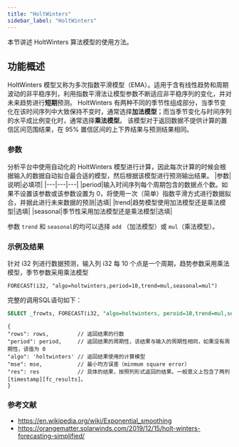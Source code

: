 ```yaml
---
title: "HoltWinters"
sidebar_label: "HoltWinters"
---
```


本节讲述 HoltWinters 算法模型的使用方法。

## 功能概述
HoltWinters 模型又称为多次指数平滑模型（EMA）。适用于含有线性趋势和周期波动的非平稳序列，利用指数平滑法让模型参数不断适应非平稳序列的变化，并对未来趋势进行**短期**预测。
HoltWinters 有两种不同的季节性组成部分，当季节变化在该时间序列中大致保持不变时，通常选择**加法模型**；而当季节变化与时间序列的水平成比例变化时，通常选择**乘法模型**。
该模型对于返回数据不提供计算的置信区间范围结果，在 95% 置信区间的上下界结果与预测结果相同。


### 参数

分析平台中使用自动化的 HoltWinters 模型进行计算，因此每次计算的时候会根据输入的数据自动拟合最合适的模型，然后根据该模型进行预测输出结果。
|参数|说明|必填项|
|---|---|---|
|period|输入时间序列每个周期包含的数据点个数。如果不设置该参数或该参数设置为 0，将使用一次（简单）指数平滑方式进行数据拟合，并据此进行未来数据的预测|选填|
|trend|趋势模型使用加法模型还是乘法模型|选填|
|seasonal|季节性采用加法模型还是乘法模型|选填|

参数 `trend` 和 `seasonal`的均可以选择 `add` （加法模型）或 `mul`（乘法模型）。

### 示例及结果
针对 i32 列进行数据预测，输入列 i32 每 10 个点是一个周期，趋势参数采用乘法模型，季节参数采用乘法模型
```
FORECAST(i32, "algo=holtwinters,period=10,trend=mul,seasonal=mul")
```

完整的调用SQL语句如下：
```SQL
SELECT _frowts, FORECAST(i32, "algo=holtwinters, peroid=10,trend=mul,seasonal=mul") from foo
```

```json5
{
"rows": rows,         // 返回结果的行数
"period": period,     // 返回结果的周期性，该结果与输入的周期性相同，如果没有周期性，该值为 0
"algo": 'holtwinters' // 返回结果使用的计算模型
"mse": mse,           // 最小均方误差（minmum square error）
"res": res            // 具体的结果，按照列形式返回的结果。一般意义上包含了两列 [timestamp][fc_results]。
}
```

### 参考文献
- https://en.wikipedia.org/wiki/Exponential_smoothing
- https://orangematter.solarwinds.com/2019/12/15/holt-winters-forecasting-simplified/
